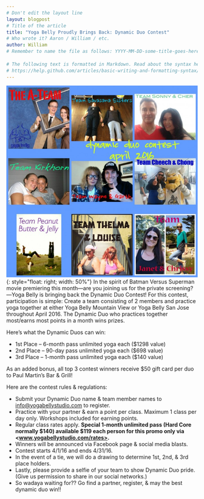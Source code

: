 ```yaml
---
# Don't edit the layout line
layout: blogpost
# Title of the article
title: "Yoga Belly Proudly Brings Back: Dynamic Duo Contest"
# Who wrote it? Aaron / William / etc.
author: William
# Remember to name the file as follows: YYYY-MM-DD-some-title-goes-here.md

# The following text is formatted in Markdown. Read about the syntax here:
# https://help.github.com/articles/basic-writing-and-formatting-syntax/
---
```


![blah](/images/blog/2016-03/dynamic-duo-contest.jpg){: style="float: right; width: 50%"}
In the spirit of Batman Versus Superman movie premiering this month—are you joining us for the private screening?—Yoga Belly is bringing back the Dynamic Duo Contest! For this contest, participation is simple: Create a team consisting of 2 members and practice yoga together at either Yoga Belly Mountain View or Yoga Belly San Jose throughout April 2016. The Dynamic Duo who practices together most/earns most points in a month wins prizes.


Here’s what the Dynamic Duos can win:

- 1st Place – 6-month pass unlimited yoga each ($1298 value)
- 2nd Place – 90-day pass unlimited yoga each ($698 value)
- 3rd Place – 1-month pass unlimited yoga each ($140 value)

As an added bonus, all top 3 contest winners receive $50 gift card per duo to Paul Martin’s Bar & Grill!

Here are the contest rules & regulations:

- Submit your Dynamic Duo name & team member names to info@yogabellystudio.com to register.
- Practice with your partner & earn a point per class. Maximum 1 class per day only. Workshops included for earning points.
- Regular class rates apply. **Special 1-month unlimited pass (Hard Core normally $140) available $119 each person for this promo only via <www.yogabellystudio.com/rates>.**
- Winners will be announced via Facebook page & social media blasts.
- Contest starts 4/1/16 and ends 4/31/16.
- In the event of a tie, we will do a drawing to determine 1st, 2nd, & 3rd place holders.
- Lastly, please provide a selfie of your team to show Dynamic Duo pride. (Give us permission to share in our social networks.)
- So wadaya waiting for?? Go find a partner, register, & may the best dynamic duo win!!
